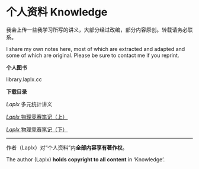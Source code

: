 # 个人资料 Knowledge

我会上传一些我学习所写的讲义，大部分经过改编，部分内容原创。转载请务必联系。

I share my own notes here, most of which are extracted and adapted and some of which are original. Please be sure to contact me if you reprint.

**个人图书**

library.laplx.cc

**下载目录**

*Laplx* 多元统计讲义

[*Laplx* 物理竞赛笔记（上）](know/phy-1.pdf)

[*Laplx* 物理竞赛笔记（下）](know/phy-2.pdf)

---

作者（Laplx）对“个人资料”内**全部内容享有著作权**。

The author (Laplx) **holds copyright to all content** in ‘Knowledge’. 